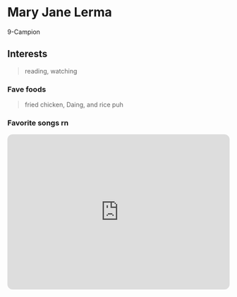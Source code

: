 # Mary Jane Lerma
9-Campion
## Interests
>reading,
>watching
### Fave foods
>fried chicken,
>Daing, and
>rice puh 
### Favorite songs rn
<iframe style="border-radius:12px" src="https://open.spotify.com/embed/track/442j8VxaB60dWf9cBFuX5w?utm_source=generator" width="100%" height="352" frameBorder="0" allowfullscreen="" allow="autoplay; clipboard-write; encrypted-media; fullscreen; picture-in-picture" loading="lazy"></iframe>
